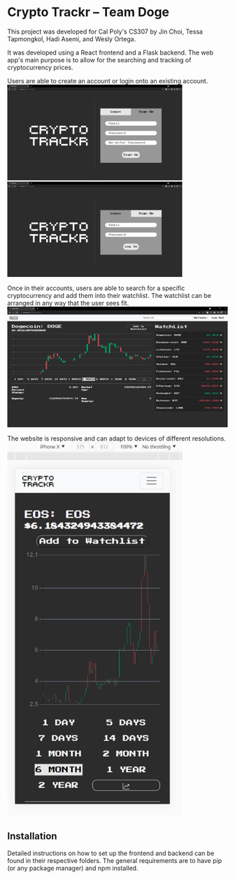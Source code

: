 # Crypto Trackr – Team Doge

This project was developed for Cal Poly's CS307 by Jin Choi, Tessa Tapmongkol, Hadi Asemi, and Wesly Ortega. 

It was developed using a React frontend and a Flask backend. The web app's main purpose is to allow for the searching and tracking of cryptocurrency prices. 

Users are able to create an account or login onto an existing account. 
<img src="screenshots/signup.png" width=400> <img src="screenshots/login.png" width=400>

Once in their accounts, users are able to search for a specific cryptocurrency and add them into their watchlist. The watchlist can be arranged in any way that the user sees fit.
<img src="screenshots/dashboard.png" width=600>

The website is responsive and can adapt to devices of different resolutions.
<img src="screenshots/responsive.png" width=400>

## Installation
Detailed instructions on how to set up the frontend and backend can be found in their respective folders. The general requirements are to have pip (or any package manager) and npm installed.